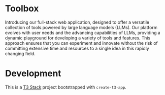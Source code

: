 # Toolbox

Introducing our full-stack web application, designed to offer a versatile collection of tools powered by large language models (LLMs). Our platform evolves with user needs and the advancing capabilities of LLMs, providing a dynamic playground for developing a variety of tools and features. This approach ensures that you can experiment and innovate without the risk of committing extensive time and resources to a single idea in this rapidly changing field.

# Development

This is a [T3 Stack](https://create.t3.gg/) project bootstrapped with `create-t3-app`.
